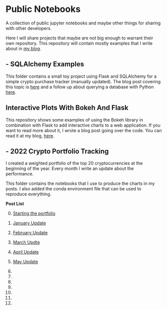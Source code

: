 # Public Notebooks 

A collection of public jupyter notebooks and maybe other things for sharing with other developers.

Here I will share projects that maybe are not big enough to warrant their own repository. This repository will contain mostly examples that I write about in [my blog](https://andresberejnoi.com/blog/).

## - SQLAlchemy Examples
This folder contains a small toy project using Flask and SQLAlchemy for a simple crypto purchase tracker (manually updated). The blog post covering this topic is [here](https://andresberejnoi.com/building-a-simple-flask-app-with-sqlalchemy/) and a follow up about querying a database with Python [here](https://andresberejnoi.com/how-to-use-sqlalchemy-and-python-to-read-and-write-to-your-database/).

## Interactive Plots With Bokeh And Flask
This repository shows some examples of using the Bokeh library in combination with Flask to add interactive charts to a web application. If you want to read more about it, I wrote a blog post going over the code. You can read it at my blog, [here](https://andresberejnoi.com/interactive-plots-with-bokeh-and-flask/).

## - 2022 Crypto Portfolio Tracking
I created a weighted portfolio of the top 20 cryptocurrencies at the beginning of the year. Every month I write an update about the performance. 

This folder contains the notebooks that I use to produce the charts in my posts. I also added the conda environment file that can be used to reproduce everything.

**Post List**

0. [Starting the portfolio](https://andresberejnoi.com/best-cryptos-to-invest-in-2022/)

1. [January Update](https://andresberejnoi.com/crypto-portfolio-monthly-update-month-one/)

2. [February Update](https://andresberejnoi.com/my-crypto-portfolio-february-update/)

3. [March Updte](https://andresberejnoi.com/good-news-on-my-crypto-portfolio-march-update/)

4. [April Update](https://andresberejnoi.com/pain-continues-in-crypto-markets-april-summary/)

5. [May Update](https://andresberejnoi.com/luna-ust-collapse-my-crypto-portfolio-in-may/)
6.
7.
8.
9.
10.
11.
12.
